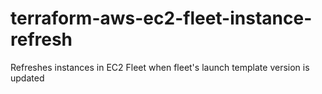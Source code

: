 # terraform-aws-ec2-fleet-instance-refresh
Refreshes instances in EC2 Fleet when fleet's launch template version is updated
